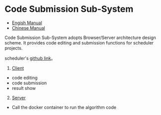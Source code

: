  # Code Submission Sub-System

 * [Engish Manual](https://github.com/1501106169/codeSubSystem/blob/master/README-en.md)
 * [Chinese Manual](https://github.com/1501106169/codeSubSystem)

Code Submission Sub-System adopts Browser/Server architecture design scheme. It provides code editing and submission functions for scheduler projects.

 scheduler's [github link](https://github.com/1501106169/scheduler)。

1. [Client](https://github.com/1501106169/codeSubSystem/tree/master/schedule-algorithm-test)

 * code editing
 * code submission
 * result show

2. [Server](https://github.com/1501106169/codeSubSystem/tree/master/scheduler-server)

 * Call the docker container to run the algorithm code


